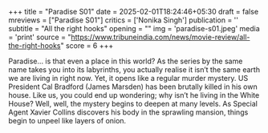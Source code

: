 +++
title = "Paradise S01"
date = 2025-02-01T18:24:46+05:30
draft = false
mreviews = ["Paradise S01"]
critics = ['Nonika Singh']
publication = ''
subtitle = "All the right hooks"
opening = ""
img = 'paradise-s01.jpeg'
media = 'print'
source = "https://www.tribuneindia.com/news/movie-review/all-the-right-hooks"
score = 6
+++

Paradise… is that even a place in this world? As the series by the same name takes you into its labyrinths, you actually realise it isn’t the same earth we are living in right now. Yet, it opens like a regular murder mystery. US President Cal Bradford (James Marsden) has been brutally killed in his own house. Like us, you could end up wondering; why isn’t he living in the White House? Well, well, the mystery begins to deepen at many levels. As Special Agent Xavier Collins discovers his body in the sprawling mansion, things begin to unpeel like layers of onion.
